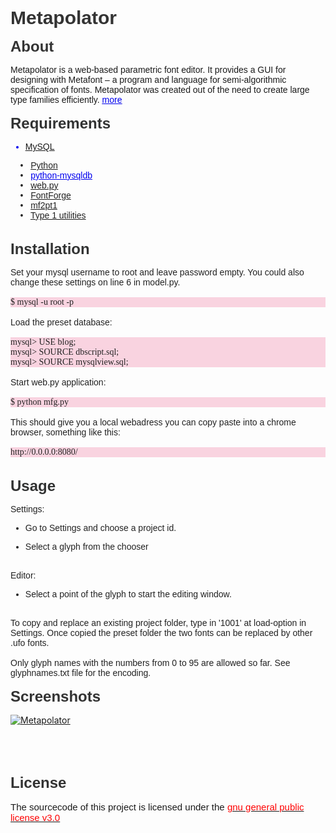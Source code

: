 <!DOCTYPE html PUBLIC "-//W3C//DTD HTML 4.01//EN" "http://www.w3.org/TR/html4/strict.dtd">
<html>
<head>
  <meta http-equiv="Content-Type" content="text/html; charset=utf-8">
  <meta http-equiv="Content-Style-Type" content="text/css">
  <title></title>
  <meta name="Generator" content="Cocoa HTML Writer">
  <meta name="CocoaVersion" content="1187.37">
  <style type="text/css">
    p.p3 {margin: 0.0px 0.0px 0.0px 0.0px; font: 14.0px Arial}
    p.p4 {margin: 0.0px 0.0px 0.0px 0.0px; font: 14.0px Arial; min-height: 16.0px}
    p.p5 {margin: 0.0px 0.0px 15.0px 0.0px; font: 24.0px Arial; color: #323333}
    p.p7 {margin: 0.0px 0.0px 0.0px 36.0px; text-indent: -36.0px; font: 14.0px Arial; color: #222222}
    p.p8 {margin: 0.0px 0.0px 0.0px 36.0px; text-indent: -36.0px; font: 14.0px Arial; color: #0000ee}
    p.p9 {margin: 0.0px 0.0px 0.0px 0.0px; font: 14.0px Arial; color: #222222; min-height: 16.0px}
    p.p10 {margin: 0.0px 0.0px 0.0px 0.0px; font: 14.0px Arial; color: #222222}
    p.p11 {margin: 0.0px 0.0px 0.0px 0.0px; font: 14.0px Menlo; color: #222222; background-color: #f9d3e0}
    p.p12 {margin: 0.0px 0.0px 0.0px 0.0px; font: 14.0px Arial; color: #232323; min-height: 16.0px}
    p.p13 {margin: 0.0px 0.0px 0.0px 0.0px; font: 14.0px Arial; color: #232323}
    p.p14 {margin: 0.0px 0.0px 0.0px 0.0px; font: 14.0px Menlo; color: #232323; background-color: #f9d3e0}
    p.p15 {margin: 0.0px 0.0px 0.0px 0.0px; font: 24.0px Arial; color: #333333}
    p.p16 {margin: 0.0px 0.0px 0.0px 0.0px; font: 15.0px Arial}
    li.li6 {margin: 0.0px 0.0px 0.0px 0.0px; font: 14.0px Arial; color: #0000ee}
    li.li10 {margin: 0.0px 0.0px 0.0px 0.0px; font: 14.0px Arial; color: #222222}
    span.s1 {text-decoration: underline ; color: #0000ee}
    span.s2 {text-decoration: underline}
    span.s3 {color: #232323}
    span.s4 {color: #222222}
    span.s5 {color: #ff0000}
    span.Apple-tab-span {white-space:pre}
    ul.ul1 {list-style-type: disc}
  </style>
</head>
<body>
<h1 style="margin: 0.0px 0.0px 15.0px 0.0px; font: 30.0px Arial; color: #333333"><b>Metapolator</b></h1>
<h2 style="margin: 0.0px 0.0px 15.0px 0.0px; font: 24.0px Arial; color: #333333"><b>About</b></h2>
<p class="p3">Metapolator is a web-based parametric font editor. It provides a GUI for designing with Metafont – a program and language for semi-algorithmic specification of fonts. Metapolator was created out of the need to create large type families efficiently. <a href="http://metapolator.com/"><span class="s1">more</span></a></p>
<p class="p4"><br></p>
<p class="p5"><b>Requirements</b></p>
<ul class="ul1">
  <li class="li6"><a href="http://dev.mysql.com/downloads/mysql/"><span class="s2">MySQL</span></a></li>
</ul>
<p class="p7"><span class="s3"><span class="Apple-tab-span">	</span>•<span class="Apple-tab-span">	</span><a href="http://www.python.org/"><span class="s4">Python</span></a></span></p>
<p class="p8"><span class="s3"><span class="Apple-tab-span">	</span>•<span class="Apple-tab-span">	</span><a href="http://sourceforge.net/projects/mysql-python/"><span class="s1">python-mysqldb</span></a></span></p>
<p class="p7"><span class="s3"><span class="Apple-tab-span">	</span>•<span class="Apple-tab-span">	</span><a href="http://webpy.org/"><span class="s4">web.py</span></a></span></p>
<p class="p7"><span class="s3"><span class="Apple-tab-span">	</span>•<span class="Apple-tab-span">	</span><a href="http://sourceforge.net/projects/fontforge/files/fontforge-source/"><span class="s4">FontForge</span></a></span></p>
<p class="p7"><span class="s3"><span class="Apple-tab-span">	</span>•<span class="Apple-tab-span">	</span><a href="http://www.ctan.org/tex-archive/support/mf2pt1"><span class="s4">mf2pt1</span></a></span></p>
<p class="p7"><span class="s3"><span class="Apple-tab-span">	</span>•<span class="Apple-tab-span">	</span><a href="http://www.lcdf.org/type/#t1utils"><span class="s4">Type 1 utilities</span></a></span></p>
<p class="p9"><br></p>
<p class="p9"><br></p>
<p class="p5"><b>Installation</b></p>
<p class="p10">Set your mysql username to root and leave password empty. You could also change these settings on line 6 in model.py.</p>
<p class="p9"><br></p>
<p class="p11">$ mysql -u root -p</p>
<p class="p12"><br></p>
<p class="p13">Load the preset database:</p>
<p class="p12"><br></p>
<p class="p11">mysql&gt; USE blog;</p>
<p class="p11">mysql&gt; SOURCE dbscript.sql;</p>
<p class="p11">mysql&gt; SOURCE mysqlview.sql;</p>
<p class="p9"><br></p>
<p class="p10">Start web.py application:</p>
<p class="p9"><br></p>
<p class="p14">$ python mfg.py <span class="Apple-converted-space">   </span></p>
<p class="p9"><br></p>
<p class="p10">This should give you a local webadress you can copy paste into a chrome browser, something like this:</p>
<p class="p9"><br></p>
<p class="p14">http://0.0.0.0:8080/</p>
<p class="p9"><br></p>
<p class="p9"><br></p>
<p class="p5"><b>Usage</b></p>
<p class="p10">Settings:</p>
<ul class="ul1">
  <li class="li10">Go to Settings and choose a project id.<span class="Apple-converted-space"> </span></li>
</ul>
<ul class="ul1">
  <li class="li10">Select a glyph from the chooser</li>
</ul>
<p class="p9"><br></p>
<p class="p10">Editor:</p>
<ul class="ul1">
  <li class="li10">Select a point of the glyph to start the editing window.</li>
</ul>
<p class="p9"><br></p>
<p class="p10">To copy and replace an existing project folder, type in '1001' at load-option in Settings. Once copied the preset folder the two fonts can be replaced by other .ufo fonts.<span class="Apple-converted-space"> </span></p>
<p class="p9"><br></p>
<p class="p10">Only glyph names with the numbers from 0 to 95 are allowed so far. <span class="s3">See glyphnames.txt file for the encoding.</span></p>
<p class="p9"><br></p>
<h2 style="margin: 0.0px 0.0px 15.0px 0.0px; font: 24.0px Arial; color: #333333"><b>Screenshots</b></h2>

<p><a href="https://github.com/metapolator/metapolator.png" target="_blank"><img src="https://github.com/metapolator/metapolator.png" alt="Metapolator" style="max-width:100%;"></a></p>
<p class="p9"><br></p>
<p class="p9"><br></p>
<p class="p9"><br></p>
<p class="p9"><br></p>
<p class="p15"><b>License</b></p>
<p class="p9"><br></p>
<p class="p16">The sourcecode of this project is licensed under the <a href="http://www.gnu.org/copyleft/gpl.html"><span class="s5">gnu general public license v3.0</span></a></p>
<h2 style="margin: 0.0px 0.0px 15.0px 0.0px; font: 24.0px Arial; color: #333333; min-height: 28.0px"><br></h2>
<p class="p9"><br></p>
<p class="p9"><br></p>
<p class="p9"><br></p>
<p class="p9"><br></p>
</body>
</html>


